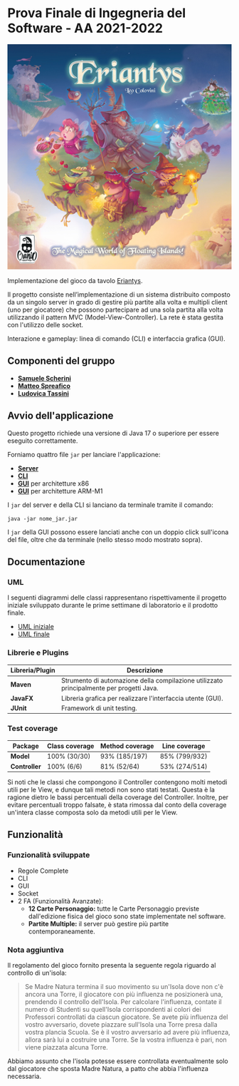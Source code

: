 # Prova Finale di Ingegneria del Software - AA 2021-2022
![Eriantys](src/main/resources/img/wallpaper.jpg)

Implementazione del gioco da tavolo [Eriantys](http://www.craniocreations.it/prodotto/eriantys/).

Il progetto consiste nell’implementazione di un sistema distribuito composto da un singolo server in grado di gestire più partite alla volta e multipli client (uno per giocatore) che possono partecipare ad una sola partita alla volta utilizzando il pattern MVC (Model-View-Controller).
La rete è stata gestita con l'utilizzo delle socket.

Interazione e gameplay: linea di comando (CLI) e interfaccia grafica (GUI).

## Componenti del gruppo
- [__Samuele Scherini__](https://github.com/ScheriniSamuele)
- [__Matteo Spreafico__](https://github.com/MattBlue00)
- [__Ludovica Tassini__](https://github.com/LudoTassini)

## Avvio dell'applicazione

Questo progetto richiede una versione di Java 17 o superiore per essere eseguito correttamente.

Forniamo quattro file `jar` per lanciare l'applicazione:
- [__Server__]()
- [__CLI__]()
- [__GUI__]() per architetture x86
- [__GUI__]() per architetture ARM-M1

I `jar` del server e della CLI si lanciano da terminale tramite il comando:
```
java -jar nome_jar.jar
```
I `jar` della GUI possono essere lanciati anche
con un doppio click sull'icona del file, oltre che da terminale (nello stesso modo mostrato sopra).

## Documentazione

### UML
I seguenti diagrammi delle classi rappresentano rispettivamente il progetto iniziale sviluppato durante le prime settimane di laboratorio e il prodotto finale.
- [UML iniziale](TODO)
- [UML finale](TODO)

### Librerie e Plugins
| Libreria/Plugin | Descrizione                                                                              |
|-----------------|------------------------------------------------------------------------------------------|
| __Maven__       | Strumento di automazione della compilazione utilizzato principalmente per progetti Java. |
| __JavaFX__      | Libreria grafica per realizzare l'interfaccia utente (GUI).                              |
| __JUnit__       | Framework di unit testing.                                                               |

### Test coverage

| Package        | Class coverage | Method coverage | Line coverage |
|----------------|----------------|-----------------|---------------|
| __Model__      | 100% (30/30)   | 93% (185/197)   | 85% (799/932) |
| __Controller__ | 100% (6/6)     | 81% (52/64)     | 53% (274/514) |

Si noti che le classi che compongono il Controller contengono molti metodi utili per le View, e dunque tali metodi
non sono stati testati. Questa è la ragione dietro le bassi percentuali della coverage del Controller. Inoltre, per 
evitare percentuali troppo falsate, è stata rimossa dal conto della coverage un'intera classe composta solo da metodi
utili per le View.

## Funzionalità

### Funzionalità sviluppate
- Regole Complete
- CLI
- GUI
- Socket
- 2 FA (Funzionalità Avanzate):
    - __12 Carte Personaggio:__ tutte le Carte Personaggio previste dall'edizione fisica del gioco sono state implementate nel software. 
    - __Partite Multiple:__ il server può gestire più partite contemporaneamente.

### Nota aggiuntiva

Il regolamento del gioco fornito presenta la seguente regola riguardo al controllo di un'isola:
> Se Madre Natura termina il suo movimento su un'Isola dove non c'è
ancora una Torre, il giocatore con più influenza ne posizionerà una,
prendendo il controllo dell'Isola.
Per calcolare l'influenza, contate il numero di Studenti su quell'Isola
corrispondenti ai colori dei Professori controllati da ciascun giocatore.
Se avete più influenza del vostro avversario, dovete piazzare sull'Isola
una Torre presa dalla vostra plancia Scuola. Se è il vostro avversario
ad avere più influenza, allora sarà lui a costruire una Torre. Se la vostra
influenza è pari, non viene piazzata alcuna Torre.

Abbiamo assunto che l'isola potesse essere controllata eventualmente solo dal giocatore che sposta Madre Natura,
a patto che abbia l'influenza necessaria.

